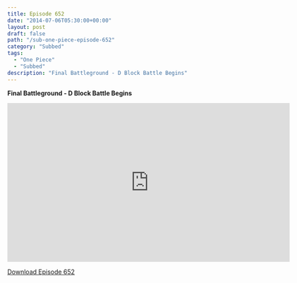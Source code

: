 ```yaml
---
title: Episode 652
date: "2014-07-06T05:30:00+00:00"
layout: post
draft: false
path: "/sub-one-piece-episode-652"
category: "Subbed"
tags:
  - "One Piece"
  - "Subbed"
description: "Final Battleground - D Block Battle Begins"
---
```


**Final Battleground - D Block Battle Begins**

<iframe width="640" height="360" src="https://www.rapidvideo.com/e/G6FRPG5G48" frameborder="0" marginwidth=0 marginheight=0 scrolling=no allowfullscreen></iframe>

<a href="http://ouo.io/qs/eCodkFEQ?s=https://rapidvid.to/d/https://www.rapidvideo.com/e/G6FRPG5G48">Download Episode 652</a>
